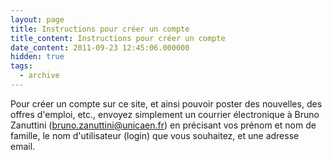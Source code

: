 ```yaml
---
layout: page
title: Instructions pour créer un compte
title_content: Instructions pour créer un compte
date_content: 2011-09-23 12:45:06.000000
hidden: true
tags:
  - archive
---
```

Pour créer un compte sur ce site, et ainsi pouvoir poster des nouvelles, des
offres d'emploi, etc., envoyez simplement un courrier électronique à Bruno
Zanuttini (bruno.zanuttini@unicaen.fr) en précisant vos prénom et nom de
famille, le nom d'utilisateur (login) que vous souhaitez, et une adresse
email.

